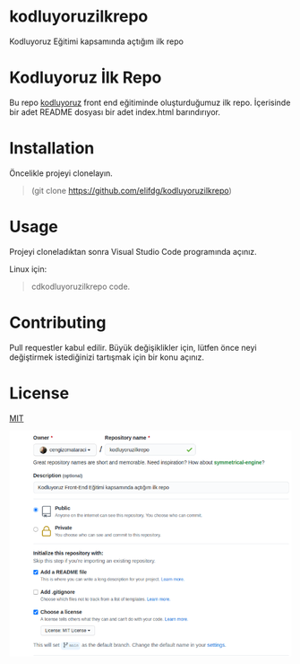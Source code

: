 # kodluyoruzilkrepo
Kodluyoruz Eğitimi kapsamında açtığım ilk repo
# Kodluyoruz İlk Repo
Bu repo [kodluyoruz](https://kodluyoruz.org/) front end eğitiminde oluşturduğumuz ilk repo. İçerisinde bir adet README dosyası bir adet index.html barındırıyor.

# Installation
Öncelikle projeyi clonelayın.
>(git clone https://github.com/elifdg/kodluyoruzilkrepo)

# Usage 
Projeyi cloneladıktan sonra Visual Studio Code programında açınız.

Linux için:
> cdkodluyoruzilkrepo
>code.

# Contributing
Pull requestler kabul edilir. Büyük değişiklikler için, lütfen önce neyi değiştirmek istediğinizi tartışmak için bir konu açınız.
# License
[MIT](https://opensource.org/license/mit/)


![Proje resmi](https://raw.githubusercontent.com/Kodluyoruz/taskforce/main/git/odev1/figures/github.png)
